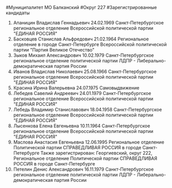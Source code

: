 #Муниципалитет
МО Балканский
#Округ
227
#Зарегистрированные кандидаты
1. Апаницин Владислав Геннадьевич 24.02.1969
Санкт-Петербургское региональное отделение Всероссийской политической партии "ЕДИНАЯ РОССИЯ"
2. Басковцев Станислав Альфредович 21.02.1964
Региональное отделение в городе Санкт-Петербурге Всероссийской политической партии "Партия Великое Отечество"
3. Зыков Михаил Александрович 10.02.1979
Санкт-Петербургское региональное отделение политической партии ЛДПР - Либерально-демократическая партия России
4. Иванов Владислав Николаевич 25.08.1966
Санкт-Петербургское региональное отделение Всероссийской политической партии "ЕДИНАЯ РОССИЯ"
5. Красина Ирина Валерьевна 24.07.1975
Самовыдвижение
6. Лебедев Савелий Андреевич 24.01.1979
Санкт-Петербургское региональное отделение Всероссийской политической партии "ЕДИНАЯ РОССИЯ"
7. Лебедь Владимир Станиславович 18.04.1958
Санкт-Петербургское региональное отделение Всероссийской политической партии "ЕДИНАЯ РОССИЯ"
8. Лысенкова Елена Евгеньевна 10.11.1964
Санкт-Петербургское региональное отделение Всероссийской политической партии "ЕДИНАЯ РОССИЯ"
9. Маслова Анастасия Евгеньевна 12.06.1995
Региональное отделение Политической партии СПРАВЕДЛИВАЯ РОССИЯ в городе Санкт-Петербурге
Также зарегистрирован: Георгиевский, округ 222, Региональное отделение Политической партии СПРАВЕДЛИВАЯ РОССИЯ в городе Санкт-Петербурге
10. Петелин Денис Александрович 16.11.1979
Санкт-Петербургское региональное отделение политической партии ЛДПР - Либерально-демократическая партия России
